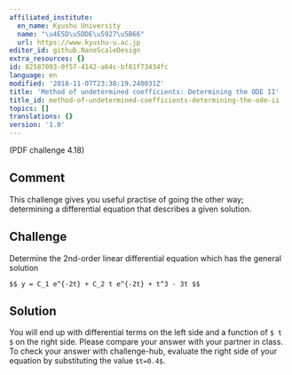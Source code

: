 ```yaml
---
affiliated_institute:
  en_name: Kyushu University
  name: "\u4E5D\u5DDE\u5927\u5B66"
  url: https://www.kyushu-u.ac.jp
editor_id: github.NanoScaleDesign
extra_resources: {}
id: 82587093-0f57-4142-a64c-bf81f73434fc
language: en
modified: '2018-11-07T23:38:19.240031Z'
title: 'Method of undetermined coefficients: Determining the ODE II'
title_id: method-of-undetermined-coefficients-determining-the-ode-ii
topics: []
translations: {}
version: '1.0'
---
```


(PDF challenge 4.18)

## Comment

This challenge gives you useful practise of going the other way; determining a differential equation that describes a given solution.

## Challenge

Determine the 2nd-order linear differential equation which has the general solution

`$$
y = C_1 e^{-2t} + C_2 t e^{-2t} + t^3 - 3t
$$`

## Solution

You will end up with differential terms on the left side and a function of `$ t $` on the right side.
Please compare your answer with your partner in class.
To check your answer with challenge-hub, evaluate the right side of your equation by substituting the value `$t=0.4$`.
